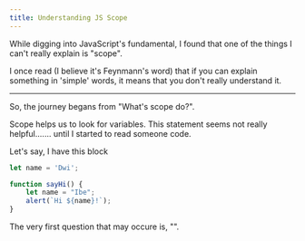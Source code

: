 ```yaml
---
title: Understanding JS Scope
---
```


While digging into JavaScript's fundamental, I found that one of the things I can't really explain is "scope".

I once read (I believe it's Feynmann's word) that if you can explain something in 'simple' words, it means that you don't really understand it.

---

So, the journey begans from "What's scope do?".

Scope helps us to look for variables. This statement seems not really helpful....... until I started to read someone code.

Let's say, I have this block

```javascript
let name = 'Dwi';

function sayHi() {
	let name = "Ibe";
	alert(`Hi ${name}!`);
}
```

The very first question that may occure is, "".